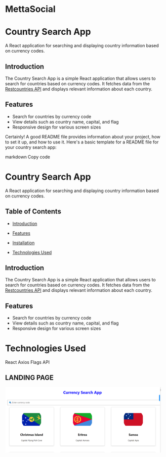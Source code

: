 # MettaSocial

# Country Search App

A React application for searching and displaying country information based on currency codes.



## Introduction

The Country Search App is a simple React application that allows users to search for countries based on currency codes. It fetches data from the [Restcountries API](https://restcountries.com) and displays relevant information about each country.

## Features

- Search for countries by currency code
- View details such as country name, capital, and flag
- Responsive design for various screen sizes



Certainly! A good README file provides information about your project, how to set it up, and how to use it. Here's a basic template for a README file for your country search app:

markdown
Copy code
# Country Search App

A React application for searching and displaying country information based on currency codes.

## Table of Contents

- [Introduction](#introduction)
- [Features](#features)
- [Installation](#installation)

- [Technologies Used](#technologies-used)



## Introduction

The Country Search App is a simple React application that allows users to search for countries based on currency codes. It fetches data from the [Restcountries API](https://restcountries.com) and displays relevant information about each country.

## Features

- Search for countries by currency code
- View details such as country name, capital, and flag
- Responsive design for various screen sizes


# Technologies Used
React
Axios
Flags API


## LANDING PAGE

![Alt text](image.png)
